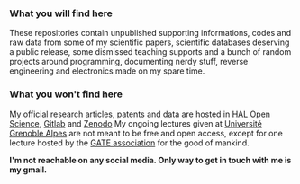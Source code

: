 ### What you will find here
These repositories contain unpublished supporting informations, codes and raw data from some of my scientific papers, scientific databases deserving a public release, some dismissed teaching supports and a bunch of random projects around programming, documenting nerdy stuff, reverse engineering and electronics made on my spare time.

### What you won't find here
My official research articles, patents and data are hosted in [HAL Open Science](https://hal.science/search/index?q=raphael+boichot), [Gitlab](https://ttk.gricad-gitlab.univ-grenoble-alpes.fr/boichotr) and [Zenodo](https://zenodo.org/records/6104937#.YhOpROjMLct) My ongoing lectures given at [Université Grenoble Alpes](https://www.univ-grenoble-alpes.fr/english/) are not meant to be free and open access, except for one lecture hosted by the [GATE association](https://www.transitionengineering.org/transition_engineering/) for the good of mankind.

**I'm not reachable on any social media. Only way to get in touch with me is my gmail.**
